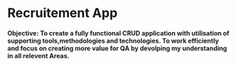 # Recruitement App
#### Objective: To create a fully functional CRUD application with utilisation of supporting tools,methodologies and technologies. To work efficiently and focus on creating more value for QA by devolping my understanding in all relevent Areas.

